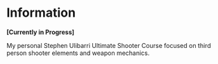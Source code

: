# Information
**[Currently in Progress]**

My personal Stephen Ulibarri Ultimate Shooter Course focused on third person shooter elements and weapon mechanics.
